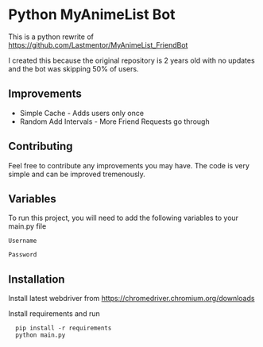 
# Python MyAnimeList Bot

This is a python rewrite of https://github.com/Lastmentor/MyAnimeList_FriendBot 

I created this because the original repository is 2 years old with no updates and the bot was skipping 50% of users.

## Improvements
- Simple Cache - Adds users only once
- Random Add Intervals - More Friend Requests go through




## Contributing

Feel free to contribute any improvements you may have. The code is very simple and can be improved tremenously.


## Variables

To run this project, you will need to add the following variables to your main.py file

`Username`

`Password`



## Installation

Install latest webdriver from https://chromedriver.chromium.org/downloads

Install requirements and run

```git
  pip install -r requirements
  python main.py
```
    